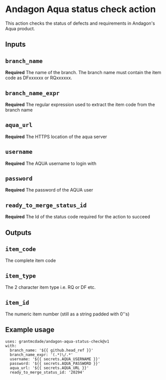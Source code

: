﻿# Andagon Aqua status check action

This action checks the status of defects and requirements in Andagon's Aqua product.

## Inputs

## `branch_name`

**Required** The name of the branch. The branch name must contain the item code as DFxxxxxx or RQxxxxxx.

## `branch_name_expr`

**Required** The regular expression used to extract the item code from the branch name

## `aqua_url`

**Required** The HTTPS location of the aqua server

## `username`

**Required** The AQUA username to login with

## `password`

**Required** The password of the AQUA user

## `ready_to_merge_status_id`

**Required** The Id of the status code required for the action to succeed

## Outputs

## `item_code`

The complete item code

## `item_type`

The 2 character item type i.e. RQ or DF etc.

## `item_id`

The numeric item number (still as a string padded with 0''s)

## Example usage

    uses: grantmcdade/andagon-aqua-status-check@v1
    with:
      branch_name: '${{ github.head_ref }}'
      branch_name_expr: '(.*)\/.*'
      username: '${{ secrets.AQUA_USERNAME }}'
      password: '${{ secrets.AQUA_PASSWORD }}'
      aqua_url: '${{ secrets.AQUA_URL }}'
      ready_to_merge_status_id: '20294'
